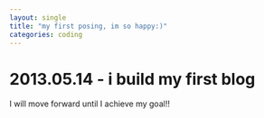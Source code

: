 ```yaml
---
layout: single
title: "my first posing, im so happy:)"
categories: coding
---
```


# 2013.05.14 - i build my first blog

I will move forward until I achieve my goal!!
